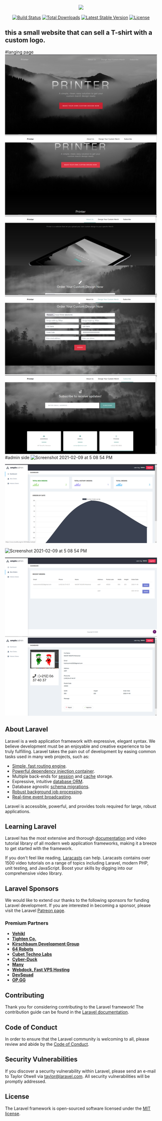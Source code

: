 <p align="center"><a href="https://laravel.com" target="_blank"><img src="https://raw.githubusercontent.com/laravel/art/master/logo-lockup/5%20SVG/2%20CMYK/1%20Full%20Color/laravel-logolockup-cmyk-red.svg" width="400"></a></p>

<p align="center">
<a href="https://travis-ci.org/laravel/framework"><img src="https://travis-ci.org/laravel/framework.svg" alt="Build Status"></a>
<a href="https://packagist.org/packages/laravel/framework"><img src="https://img.shields.io/packagist/dt/laravel/framework" alt="Total Downloads"></a>
<a href="https://packagist.org/packages/laravel/framework"><img src="https://img.shields.io/packagist/v/laravel/framework" alt="Latest Stable Version"></a>
<a href="https://packagist.org/packages/laravel/framework"><img src="https://img.shields.io/packagist/l/laravel/framework" alt="License"></a>
</p>

## this a small website that can sell a T-shirt with a custom logo.
#langing page
![Screenshot 2021-02-09 at 5 08 54 PM](https://github.com/TouailabIlyass/printer/blob/master/landingpage1.png)
![Screenshot 2021-02-09 at 5 08 54 PM](https://github.com/TouailabIlyass/printer/blob/master/landingpage2.png)
![Screenshot 2021-02-09 at 5 08 54 PM](https://github.com/TouailabIlyass/printer/blob/master/landingpage3.png)
![Screenshot 2021-02-09 at 5 08 54 PM](https://github.com/TouailabIlyass/printer/blob/master/landingpage4.png)
![Screenshot 2021-02-09 at 5 08 54 PM](https://github.com/TouailabIlyass/printer/blob/master/landingpage5.png)
#admin side
![Screenshot 2021-02-09 at 5 08 54 PM](https://github.com/TouailabIlyass/printer/blob/master/dashbadmin_login.PNG)

![Screenshot 2021-02-09 at 5 08 54 PM](https://github.com/TouailabIlyass/printer/blob/master/dashboard.PNG)

![Screenshot 2021-02-09 at 5 08 54 PM](https://github.com/TouailabIlyass/printer/blob/master/dashbadmin_login.PNG)

![Screenshot 2021-02-09 at 5 08 54 PM](https://github.com/TouailabIlyass/printer/blob/master/new-orders.PNG)
![Screenshot 2021-02-09 at 5 08 54 PM](https://github.com/TouailabIlyass/printer/blob/master/view-orders.PNG)


## About Laravel

Laravel is a web application framework with expressive, elegant syntax. We believe development must be an enjoyable and creative experience to be truly fulfilling. Laravel takes the pain out of development by easing common tasks used in many web projects, such as:

- [Simple, fast routing engine](https://laravel.com/docs/routing).
- [Powerful dependency injection container](https://laravel.com/docs/container).
- Multiple back-ends for [session](https://laravel.com/docs/session) and [cache](https://laravel.com/docs/cache) storage.
- Expressive, intuitive [database ORM](https://laravel.com/docs/eloquent).
- Database agnostic [schema migrations](https://laravel.com/docs/migrations).
- [Robust background job processing](https://laravel.com/docs/queues).
- [Real-time event broadcasting](https://laravel.com/docs/broadcasting).

Laravel is accessible, powerful, and provides tools required for large, robust applications.

## Learning Laravel

Laravel has the most extensive and thorough [documentation](https://laravel.com/docs) and video tutorial library of all modern web application frameworks, making it a breeze to get started with the framework.

If you don't feel like reading, [Laracasts](https://laracasts.com) can help. Laracasts contains over 1500 video tutorials on a range of topics including Laravel, modern PHP, unit testing, and JavaScript. Boost your skills by digging into our comprehensive video library.

## Laravel Sponsors

We would like to extend our thanks to the following sponsors for funding Laravel development. If you are interested in becoming a sponsor, please visit the Laravel [Patreon page](https://patreon.com/taylorotwell).

### Premium Partners

- **[Vehikl](https://vehikl.com/)**
- **[Tighten Co.](https://tighten.co)**
- **[Kirschbaum Development Group](https://kirschbaumdevelopment.com)**
- **[64 Robots](https://64robots.com)**
- **[Cubet Techno Labs](https://cubettech.com)**
- **[Cyber-Duck](https://cyber-duck.co.uk)**
- **[Many](https://www.many.co.uk)**
- **[Webdock, Fast VPS Hosting](https://www.webdock.io/en)**
- **[DevSquad](https://devsquad.com)**
- **[OP.GG](https://op.gg)**

## Contributing

Thank you for considering contributing to the Laravel framework! The contribution guide can be found in the [Laravel documentation](https://laravel.com/docs/contributions).

## Code of Conduct

In order to ensure that the Laravel community is welcoming to all, please review and abide by the [Code of Conduct](https://laravel.com/docs/contributions#code-of-conduct).

## Security Vulnerabilities

If you discover a security vulnerability within Laravel, please send an e-mail to Taylor Otwell via [taylor@laravel.com](mailto:taylor@laravel.com). All security vulnerabilities will be promptly addressed.

## License

The Laravel framework is open-sourced software licensed under the [MIT license](https://opensource.org/licenses/MIT).
